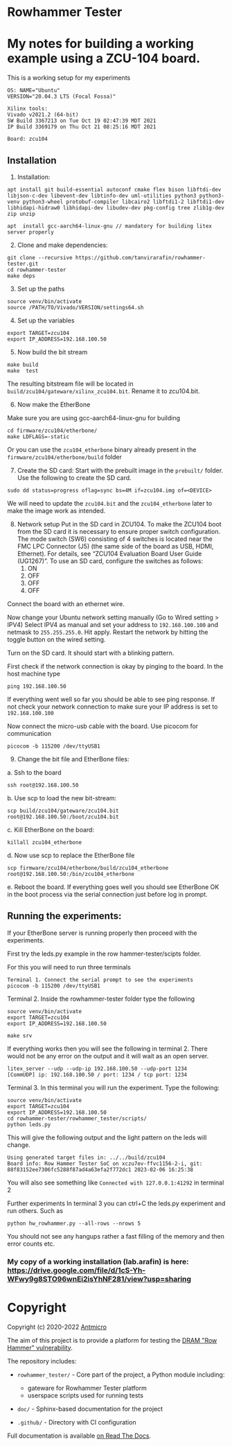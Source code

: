# Rowhammer Tester

# My notes for building a working example using a ZCU-104 board.

This is a working setup for my experiments

```
OS: NAME="Ubuntu"
VERSION="20.04.3 LTS (Focal Fossa)"

Xilinx tools: 
Vivado v2021.2 (64-bit)
SW Build 3367213 on Tue Oct 19 02:47:39 MDT 2021
IP Build 3369179 on Thu Oct 21 08:25:16 MDT 2021

Board: zcu104
```

## Installation
1. Installation:
```
apt install git build-essential autoconf cmake flex bison libftdi-dev libjson-c-dev libevent-dev libtinfo-dev uml-utilities python3 python3-venv python3-wheel protobuf-compiler libcairo2 libftdi1-2 libftdi1-dev libhidapi-hidraw0 libhidapi-dev libudev-dev pkg-config tree zlib1g-dev zip unzip

apt  install gcc-aarch64-linux-gnu // mandatory for building litex server properly
```

2. Clone and make dependencies:
```
git clone --recursive https://github.com/tanvirarafin/rowhammer-tester.git
cd rowhammer-tester
make deps
```

3. Set up the paths
```
source venv/bin/activate
source /PATH/TO/Vivado/VERSION/settings64.sh
```

4. Set up the variables
```
export TARGET=zcu104
export IP_ADDRESS=192.168.100.50  
```

5. Now build the bit stream
```
make build
make  test
```
The resulting bitstream file will be located in `build/zcu104/gateware/xilinx_zcu104.bit`. Rename it to zcu104.bit. 

6. Now make the EtherBone 

Make sure you are using gcc-aarch64-linux-gnu for building

```
cd firmware/zcu104/etherbone/
make LDFLAGS=-static
```

Or you can use the `zcu104_etherbone` binary already present in the `firmware/zcu104/etherbone/build` folder

7. Create the SD card:
Start with the prebuilt image in the `prebuilt/` folder. Use the following to create the SD card. 

```
sudo dd status=progress oflag=sync bs=4M if=zcu104.img of=<DEVICE>
```

We will need to update the `zcu104.bit` and the  `zcu104_etherbone` later to make the image work as intended.

8. Network setup
Put in the SD card in ZCU104. To make the ZCU104 boot from the SD card it is necessary to ensure proper switch configuration. The mode switch (SW6) consisting of 4 switches is located near the FMC LPC Connector (J5) (the same side of the board as USB, HDMI, Ethernet). For details, see “ZCU104 Evaluation Board User Guide (UG1267)”. To use an SD card, configure the switches as follows:
	1. ON
	2. OFF
	3. OFF
	4. OFF

Connect the board with an ethernet wire. 

Now change your Ubuntu network setting manually (Go to Wired setting > IPV4) Select IPV4 as manual and set your address to `192.168.100.100` and netmask to `255.255.255.0`. Hit apply. Restart the network by hitting the toggle button on the wired setting.

Turn on the SD card. It should start with a blinking pattern.

First check if the network connection is okay by pinging to  the board. In the host machine type
```
ping 192.168.100.50
```

If everything went well so far you should be able to see ping response. If not check your network connection to make sure your IP address is set to `192.168.100.100`

Now connect the micro-usb cable  with the board. Use picocom for communication

```
picocom -b 115200 /dev/ttyUSB1
```  

9. Change the bit file and EtherBone files:

a. Ssh to the board
```
ssh root@192.168.100.50
```
b. Use scp to load the new bit-stream:
```
scp build/zcu104/gateware/zcu104.bit root@192.168.100.50:/boot/zcu104.bit
```
c. Kill EtherBone on the board:
```
killall zcu104_etherbone
```
d. Now use scp to replace the EtherBone file
```
scp firmware/zcu104/etherbone/build/zcu104_etherbone  root@192.168.100.50:/bin/zcu104_etherbone 
```

e. Reboot the board. If everything goes well you should see EtherBone OK in the boot process via the serial connection just before log in prompt.

## Running the experiments:
If your EtherBone server is running properly then proceed with the experiments.

First try the leds.py example in the row hammer-tester/scipts folder.

For this you will need to run three terminals
```
Terminal 1. Connect the serial prompt to see the experiments
picocom -b 115200 /dev/ttyUSB1
```
Terminal 2. Inside the rowhammer-tester folder type the following
```
source venv/bin/activate
export TARGET=zcu104
export IP_ADDRESS=192.168.100.50  

make srv
```
If everything works then you will see the following in terminal 2. There would not be any error on the output and it will wait as an open server.
```
litex_server --udp --udp-ip 192.168.100.50 --udp-port 1234
[CommUDP] ip: 192.168.100.50 / port: 1234 / tcp port: 1234
```
Terminal 3.
In this terminal you will run the experiment. Type the following:
```
source venv/bin/activate
export TARGET=zcu104
export IP_ADDRESS=192.168.100.50  
cd rowhammer-tester/rowhammer_tester/scripts/
python leds.py 
```
This will give the following output and the light pattern on the leds will change. 
```
Using generated target files in: ../../build/zcu104
Board info: Row Hammer Tester SoC on xczu7ev-ffvc1156-2-i, git: 88f83152ee7306fc5288f87ad4a63efa2f772dc1 2023-02-06 16:25:38
```
You will also see something like `Connected with 127.0.0.1:41292` in terminal 2

Further experiments
In terminal 3 you can ctrl+C the leds.py experiment and run others. Such as
```
python hw_rowhammer.py --all-rows --nrows 5
```
You should not see any hangups rather a fast filling of the memory and then error counts etc.


### My copy of a working installation (lab.arafin) is here: https://drive.google.com/file/d/1cS-Yh-WFwy9g8STO96wnEi2isYhNF281/view?usp=sharing

# Copyright
Copyright (c) 2020-2022 [Antmicro](https://www.antmicro.com)

The aim of this project is to provide a platform for testing the [DRAM "Row Hammer" vulnerability](https://users.ece.cmu.edu/~yoonguk/papers/kim-isca14.pdf).

The repository includes:

* `rowhammer_tester/` - Core part of the project, a Python module including:

  * gateware for Rowhammer Tester platform
  * userspace scripts used for running tests
* `doc/` - Sphinx-based documentation for the project
* `.github/` - Directory with CI configuration

Full documentation is available [on Read The Docs](https://rowhammer-tester.readthedocs.io/en/latest/).
